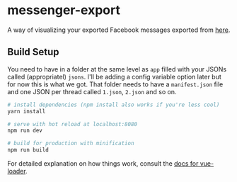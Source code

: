 # messenger-export

A way of visualizing your exported Facebook messages exported from [here](https://github.com/bencooper222/Facebook-Messenger-Export).

## Build Setup

You need to have in a folder at the same level as `app` filled with your JSONs called (appropriatel) `jsons`. I'll be adding a config variable option later but for now this is what we got. That folder needs to have a `manifest.json` file and one JSON per thread called `1.json`, `2.json` and so on. 
``` bash
# install dependencies (npm install also works if you're less cool)
yarn install

# serve with hot reload at localhost:8080
npm run dev

# build for production with minification
npm run build
```

For detailed explanation on how things work, consult the [docs for vue-loader](http://vuejs.github.io/vue-loader).
